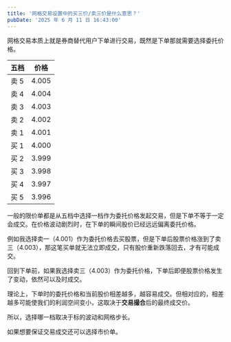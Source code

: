 ```yaml
---
title: '网格交易设置中的买三价/卖三价是什么意思？'
pubDate: '2025 年 6 月 11 日 16:43:00'
---
```



网格交易本质上就是券商替代用户下单进行交易，既然是下单那就需要选择委托价格。

| 五档 | 价格 |
|---|---|
| 卖 5 | 4.005 |
| 卖 4 | 4.004 |
| 卖 3 | 4.003 |
| 卖 2 | 4.002 |
| 卖 1 | 4.001 |
| 买 1 | 4.000 |
| 买 2 | 3.999 |
| 买 3 | 3.998 |
| 买 4 | 3.997 |
| 买 5 | 3.996 |

一般的限价单都是从五档中选择一档作为委托价格发起交易，但是下单不等于一定会成交。在价格波动剧烈时，在下单的瞬间股价已经远远偏离委托价格。

例如我选择卖一（4.001）作为委托价格去买股票，但是下单后股票价格涨到了卖三（4.003），那这笔买单就无法立即成交，只有股价重新跌落回去，才有可能成交。

回到下单前，如果我选择卖三（4.003）作为委托价格，下单后即便股票价格发生了变动，依然可以及时成交。

理论上，下单时的委托价格和当前股价相差越多，越容易成交。但相对应的，相差越多可能使我们的利润空间变小，这取决于**交易撮合**后的最终成交价。

所以，选择哪一档取决于标的波动和网格步长。

如果想要保证交易成交还可以选择市价单。
